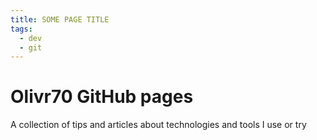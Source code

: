 ```yaml
---
title: SOME PAGE TITLE
tags:
  - dev
  - git
---
```


# Olivr70 GitHub pages

A collection of tips and articles about technologies and tools I use or try
